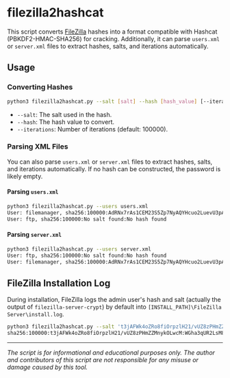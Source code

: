 # filezilla2hashcat

This script converts [FileZilla](https://filezilla-project.org) hashes into a format compatible with Hashcat (PBKDF2-HMAC-SHA256) for cracking. Additionally, it can parse `users.xml` or `server.xml` files to extract hashes, salts, and iterations automatically.

## Usage

### Converting Hashes

```sh
python3 filezilla2hashcat.py --salt [salt] --hash [hash_value] [--iterations 100000]
```

- `--salt`: The salt used in the hash.
- `--hash`: The hash value to convert.
- `--iterations`: Number of iterations (default: 100000).

### Parsing XML Files

You can also parse `users.xml` or `server.xml` files to extract hashes, salts, and iterations automatically. If no hash can be constructed, the password is likely empty.

#### Parsing `users.xml`

```sh
python3 filezilla2hashcat.py --users users.xml 
User: filemanager, sha256:100000:AdRNx7rAs1CEM23S5Zp7NyAQYHcuo2LuevU3pAXKB18:mSbrgj1R6oqMMSk4Qk1TuYTchS5r8Yk3Y5vsBgf2tF8
User: ftp, sha256:100000:No salt found:No hash found
```

#### Parsing `server.xml`

```sh
python3 filezilla2hashcat.py --users server.xml 
User: ftp, sha256:100000:No salt found:No hash found
User: filemanager, sha256:100000:AdRNx7rAs1CEM23S5Zp7NyAQYHcuo2LuevU3pAXKB18:mSbrgj1R6oqMMSk4Qk1TuYTchS5r8Yk3Y5vsBgf2tF8
```

## FileZilla Installation Log

During installation, FileZilla logs the admin user's hash and salt (actually the output of `filezilla-server-crypt`) by default into `[INSTALL_PATH]\FileZilla Server\install.log`.

```sh
python3 filezilla2hashcat.py --salt 't3jAFWk4oZRo8fiOrpzlH21/vUZ8zPHmZZMnykOLwcM' --hash 'WGha3qUR2LsM80X/w2bqpVwsf8YzDXhDAWqqssJBkRY'       
sha256:100000:t3jAFWk4oZRo8fiOrpzlH21/vUZ8zPHmZZMnykOLwcM:WGha3qUR2LsM80X/w2bqpVwsf8YzDXhDAWqqssJBkRY
```

---

*The script is for informational and educational purposes only. The author and contributors of this script are not responsible for any misuse or damage caused by this tool.* <!-- meme -->
